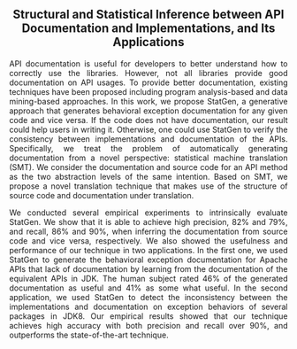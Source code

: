 
<h2 align="center">Structural and Statistical Inference between API Documentation and Implementations, and Its Applications</h2>


<p style="text-align:justify">
API documentation is useful for developers to better understand how to correctly use the libraries. However, not all libraries provide good documentation on API usages. To provide better documentation, existing techniques have been proposed including program analysis-based and data mining-based approaches. In this work, we propose StatGen, a generative approach that generates behavioral exception documentation for any given code and vice versa. If the code does not have documentation, our result could help users in writing it. Otherwise, one could use StatGen to verify the consistency between implementations and documentation of the APIs. Specifically, we treat the problem of automatically generating documentation from a novel perspective: statistical machine translation (SMT). We consider the documentation and source code for an API method as the two abstraction levels of the same intention. Based on SMT, we propose a novel translation technique that makes use of the structure of source code and documentation under translation. 
</p>


<p style="text-align:justify">
We conducted several empirical experiments to intrinsically evaluate StatGen. We show that it is able to achieve high precision, 82% and 79%, and recall, 86% and 90%, when inferring the documentation from source code and vice versa, respectively. We also showed the usefulness and performance of our technique in two applications. In the first one, we used StatGen to generate the behavioral exception documentation for Apache APIs that lack of documentation by learning from the documentation of the equivalent APIs in JDK. The human subject rated 46% of the generated documentation as useful and 41% as some what useful. In the second application, we used StatGen to detect the inconsistency between the implementations and documentation on exception behaviors of several packages in JDK8. Our empirical results showed that our technique achieves high accuracy with both precision and recall over 90%, and outperforms the state-of-the-art technique. 
</p>
